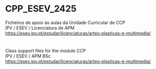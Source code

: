 # CPP_ESEV_2425
Ficheiros de apoio às aulas da Unidade Curricular de CCP <br>
IPV / ESEV / Licenciatura de APM <br>
https://esev.ipv.pt/estudar/licenciaturas/artes-plasticas-e-multimedia/

# 
Class support files for the module CCP<br>
IPV / ESEV / APM BSc<br>
https://esev.ipv.pt/estudar/licenciaturas/artes-plasticas-e-multimedia/
